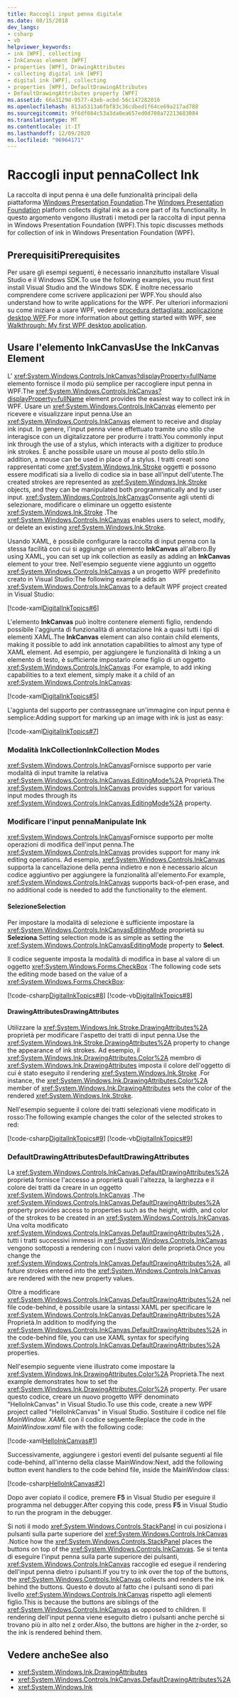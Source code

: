 ```yaml
---
title: Raccogli input penna digitale
ms.date: 08/15/2018
dev_langs:
- csharp
- vb
helpviewer_keywords:
- ink [WPF], collecting
- InkCanvas element [WPF]
- properties [WPF], DrawingAttributes
- collecting digital ink [WPF]
- digital ink [WPF], collecting
- properties [WPF], DefaultDrawingAttributes
- DefaultDrawingAttributes property [WPF]
ms.assetid: 66a3129d-9577-43eb-acbd-56c147282016
ms.openlocfilehash: 813a5313a6fbf83c36cdbed1f64ce69a217ad788
ms.sourcegitcommit: 9f6df084c53a3da0ea657ed0d708a72213683084
ms.translationtype: MT
ms.contentlocale: it-IT
ms.lasthandoff: 12/09/2020
ms.locfileid: "96964171"
---
```

# <a name="collect-ink"></a><span data-ttu-id="f9907-102">Raccogli input penna</span><span class="sxs-lookup"><span data-stu-id="f9907-102">Collect Ink</span></span>

<span data-ttu-id="f9907-103">La raccolta di input penna è una delle funzionalità principali della piattaforma [Windows Presentation Foundation](../index.md).</span><span class="sxs-lookup"><span data-stu-id="f9907-103">The [Windows Presentation Foundation](../index.md) platform collects digital ink as a core part of its functionality.</span></span> <span data-ttu-id="f9907-104">In questo argomento vengono illustrati i metodi per la raccolta di input penna in Windows Presentation Foundation (WPF).</span><span class="sxs-lookup"><span data-stu-id="f9907-104">This topic discusses methods for collection of ink in Windows Presentation Foundation (WPF).</span></span>

## <a name="prerequisites"></a><span data-ttu-id="f9907-105">Prerequisiti</span><span class="sxs-lookup"><span data-stu-id="f9907-105">Prerequisites</span></span>

<span data-ttu-id="f9907-106">Per usare gli esempi seguenti, è necessario innanzitutto installare Visual Studio e il Windows SDK.</span><span class="sxs-lookup"><span data-stu-id="f9907-106">To use the following examples, you must first install Visual Studio and the Windows SDK.</span></span> <span data-ttu-id="f9907-107">È inoltre necessario comprendere come scrivere applicazioni per WPF.</span><span class="sxs-lookup"><span data-stu-id="f9907-107">You should also understand how to write applications for the WPF.</span></span> <span data-ttu-id="f9907-108">Per ulteriori informazioni su come iniziare a usare WPF, vedere [procedura dettagliata: applicazione desktop WPF](../getting-started/walkthrough-my-first-wpf-desktop-application.md).</span><span class="sxs-lookup"><span data-stu-id="f9907-108">For more information about getting started with WPF, see [Walkthrough: My first WPF desktop application](../getting-started/walkthrough-my-first-wpf-desktop-application.md).</span></span>

## <a name="use-the-inkcanvas-element"></a><span data-ttu-id="f9907-109">Usare l'elemento InkCanvas</span><span class="sxs-lookup"><span data-stu-id="f9907-109">Use the InkCanvas Element</span></span>

<span data-ttu-id="f9907-110">L' <xref:System.Windows.Controls.InkCanvas?displayProperty=fullName> elemento fornisce il modo più semplice per raccogliere input penna in WPF.</span><span class="sxs-lookup"><span data-stu-id="f9907-110">The <xref:System.Windows.Controls.InkCanvas?displayProperty=fullName> element provides the easiest way to collect ink in WPF.</span></span> <span data-ttu-id="f9907-111">Usare un <xref:System.Windows.Controls.InkCanvas> elemento per ricevere e visualizzare input penna.</span><span class="sxs-lookup"><span data-stu-id="f9907-111">Use an <xref:System.Windows.Controls.InkCanvas> element to receive and display ink input.</span></span> <span data-ttu-id="f9907-112">In genere, l'input penna viene effettuato tramite uno stilo che interagisce con un digitalizzatore per produrre i tratti.</span><span class="sxs-lookup"><span data-stu-id="f9907-112">You commonly input ink through the use of a stylus, which interacts with a digitizer to produce ink strokes.</span></span> <span data-ttu-id="f9907-113">È anche possibile usare un mouse al posto dello stilo.</span><span class="sxs-lookup"><span data-stu-id="f9907-113">In addition, a mouse can be used in place of a stylus.</span></span> <span data-ttu-id="f9907-114">I tratti creati sono rappresentati come <xref:System.Windows.Ink.Stroke> oggetti e possono essere modificati sia a livello di codice sia in base all'input dell'utente.</span><span class="sxs-lookup"><span data-stu-id="f9907-114">The created strokes are represented as <xref:System.Windows.Ink.Stroke> objects, and they can be manipulated both programmatically and by user input.</span></span> <span data-ttu-id="f9907-115"><xref:System.Windows.Controls.InkCanvas>Consente agli utenti di selezionare, modificare o eliminare un oggetto esistente <xref:System.Windows.Ink.Stroke> .</span><span class="sxs-lookup"><span data-stu-id="f9907-115">The <xref:System.Windows.Controls.InkCanvas> enables users to select, modify, or delete an existing <xref:System.Windows.Ink.Stroke>.</span></span>

<span data-ttu-id="f9907-116">Usando XAML, è possibile configurare la raccolta di input penna con la stessa facilità con cui si aggiunge un elemento **InkCanvas** all'albero.</span><span class="sxs-lookup"><span data-stu-id="f9907-116">By using XAML, you can set up ink collection as easily as adding an **InkCanvas** element to your tree.</span></span> <span data-ttu-id="f9907-117">Nell'esempio seguente viene aggiunto un oggetto <xref:System.Windows.Controls.InkCanvas> a un progetto WPF predefinito creato in Visual Studio:</span><span class="sxs-lookup"><span data-stu-id="f9907-117">The following example adds an <xref:System.Windows.Controls.InkCanvas> to a default WPF project created in Visual Studio:</span></span>

[!code-xaml[DigitalInkTopics#6](~/samples/snippets/csharp/VS_Snippets_Wpf/DigitalInkTopics/CSharp/Window2.xaml#6)]

<span data-ttu-id="f9907-118">L'elemento **InkCanvas** può inoltre contenere elementi figlio, rendendo possibile l'aggiunta di funzionalità di annotazione Ink a quasi tutti i tipi di elementi XAML.</span><span class="sxs-lookup"><span data-stu-id="f9907-118">The **InkCanvas** element can also contain child elements, making it possible to add ink annotation capabilities to almost any type of XAML element.</span></span> <span data-ttu-id="f9907-119">Ad esempio, per aggiungere le funzionalità di Inking a un elemento di testo, è sufficiente impostarlo come figlio di un oggetto <xref:System.Windows.Controls.InkCanvas> :</span><span class="sxs-lookup"><span data-stu-id="f9907-119">For example, to add inking capabilities to a text element, simply make it a child of an <xref:System.Windows.Controls.InkCanvas>:</span></span>

[!code-xaml[DigitalInkTopics#5](~/samples/snippets/csharp/VS_Snippets_Wpf/DigitalInkTopics/CSharp/Window2.xaml#5)]

<span data-ttu-id="f9907-120">L'aggiunta del supporto per contrassegnare un'immagine con input penna è semplice:</span><span class="sxs-lookup"><span data-stu-id="f9907-120">Adding support for marking up an image with ink is just as easy:</span></span>

[!code-xaml[DigitalInkTopics#7](~/samples/snippets/csharp/VS_Snippets_Wpf/DigitalInkTopics/CSharp/Window2.xaml#7)]

### <a name="inkcollection-modes"></a><span data-ttu-id="f9907-121">Modalità InkCollection</span><span class="sxs-lookup"><span data-stu-id="f9907-121">InkCollection Modes</span></span>

<span data-ttu-id="f9907-122"><xref:System.Windows.Controls.InkCanvas>Fornisce supporto per varie modalità di input tramite la relativa <xref:System.Windows.Controls.InkCanvas.EditingMode%2A> Proprietà.</span><span class="sxs-lookup"><span data-stu-id="f9907-122">The <xref:System.Windows.Controls.InkCanvas> provides support for various input modes through its <xref:System.Windows.Controls.InkCanvas.EditingMode%2A> property.</span></span>

### <a name="manipulate-ink"></a><span data-ttu-id="f9907-123">Modificare l'input penna</span><span class="sxs-lookup"><span data-stu-id="f9907-123">Manipulate Ink</span></span>

<span data-ttu-id="f9907-124"><xref:System.Windows.Controls.InkCanvas>Fornisce supporto per molte operazioni di modifica dell'input penna.</span><span class="sxs-lookup"><span data-stu-id="f9907-124">The <xref:System.Windows.Controls.InkCanvas> provides support for many ink editing operations.</span></span> <span data-ttu-id="f9907-125">Ad esempio, <xref:System.Windows.Controls.InkCanvas> supporta la cancellazione della penna indietro e non è necessario alcun codice aggiuntivo per aggiungere la funzionalità all'elemento.</span><span class="sxs-lookup"><span data-stu-id="f9907-125">For example, <xref:System.Windows.Controls.InkCanvas> supports back-of-pen erase, and no additional code is needed to add the functionality to the element.</span></span>

#### <a name="selection"></a><span data-ttu-id="f9907-126">Selezione</span><span class="sxs-lookup"><span data-stu-id="f9907-126">Selection</span></span>

<span data-ttu-id="f9907-127">Per impostare la modalità di selezione è sufficiente impostare la <xref:System.Windows.Controls.InkCanvasEditingMode> proprietà su **Seleziona**.</span><span class="sxs-lookup"><span data-stu-id="f9907-127">Setting selection mode is as simple as setting the <xref:System.Windows.Controls.InkCanvasEditingMode> property to **Select**.</span></span>

<span data-ttu-id="f9907-128">Il codice seguente imposta la modalità di modifica in base al valore di un oggetto <xref:System.Windows.Forms.CheckBox> :</span><span class="sxs-lookup"><span data-stu-id="f9907-128">The following code sets the editing mode based on the value of a <xref:System.Windows.Forms.CheckBox>:</span></span>

[!code-csharp[DigitalInkTopics#8](~/samples/snippets/csharp/VS_Snippets_Wpf/DigitalInkTopics/CSharp/Window1.xaml.cs#8)]
[!code-vb[DigitalInkTopics#8](~/samples/snippets/visualbasic/VS_Snippets_Wpf/DigitalInkTopics/VisualBasic/Window1.xaml.vb#8)]

#### <a name="drawingattributes"></a><span data-ttu-id="f9907-129">DrawingAttributes</span><span class="sxs-lookup"><span data-stu-id="f9907-129">DrawingAttributes</span></span>

<span data-ttu-id="f9907-130">Utilizzare la <xref:System.Windows.Ink.Stroke.DrawingAttributes%2A> proprietà per modificare l'aspetto dei tratti di input penna.</span><span class="sxs-lookup"><span data-stu-id="f9907-130">Use the <xref:System.Windows.Ink.Stroke.DrawingAttributes%2A> property to change the appearance of ink strokes.</span></span> <span data-ttu-id="f9907-131">Ad esempio, il <xref:System.Windows.Ink.DrawingAttributes.Color%2A> membro di <xref:System.Windows.Ink.DrawingAttributes> imposta il colore dell'oggetto di cui è stato eseguito il rendering <xref:System.Windows.Ink.Stroke> .</span><span class="sxs-lookup"><span data-stu-id="f9907-131">For instance, the <xref:System.Windows.Ink.DrawingAttributes.Color%2A> member of <xref:System.Windows.Ink.DrawingAttributes> sets the color of the rendered <xref:System.Windows.Ink.Stroke>.</span></span>

<span data-ttu-id="f9907-132">Nell'esempio seguente il colore dei tratti selezionati viene modificato in rosso:</span><span class="sxs-lookup"><span data-stu-id="f9907-132">The following example changes the color of the selected strokes to red:</span></span>

[!code-csharp[DigitalInkTopics#9](~/samples/snippets/csharp/VS_Snippets_Wpf/DigitalInkTopics/CSharp/Window1.xaml.cs#9)]
[!code-vb[DigitalInkTopics#9](~/samples/snippets/visualbasic/VS_Snippets_Wpf/DigitalInkTopics/VisualBasic/Window1.xaml.vb#9)]

### <a name="defaultdrawingattributes"></a><span data-ttu-id="f9907-133">DefaultDrawingAttributes</span><span class="sxs-lookup"><span data-stu-id="f9907-133">DefaultDrawingAttributes</span></span>

<span data-ttu-id="f9907-134">La <xref:System.Windows.Controls.InkCanvas.DefaultDrawingAttributes%2A> proprietà fornisce l'accesso a proprietà quali l'altezza, la larghezza e il colore dei tratti da creare in un oggetto <xref:System.Windows.Controls.InkCanvas> .</span><span class="sxs-lookup"><span data-stu-id="f9907-134">The <xref:System.Windows.Controls.InkCanvas.DefaultDrawingAttributes%2A> property provides access to properties such as the height, width, and color of the strokes to be created in an <xref:System.Windows.Controls.InkCanvas>.</span></span> <span data-ttu-id="f9907-135">Una volta modificato <xref:System.Windows.Controls.InkCanvas.DefaultDrawingAttributes%2A> , tutti i tratti successivi immessi in <xref:System.Windows.Controls.InkCanvas> vengono sottoposti a rendering con i nuovi valori delle proprietà.</span><span class="sxs-lookup"><span data-stu-id="f9907-135">Once you change the <xref:System.Windows.Controls.InkCanvas.DefaultDrawingAttributes%2A>, all future strokes entered into the <xref:System.Windows.Controls.InkCanvas> are rendered with the new property values.</span></span>

<span data-ttu-id="f9907-136">Oltre a modificare <xref:System.Windows.Controls.InkCanvas.DefaultDrawingAttributes%2A> nel file code-behind, è possibile usare la sintassi XAML per specificare le <xref:System.Windows.Controls.InkCanvas.DefaultDrawingAttributes%2A> Proprietà.</span><span class="sxs-lookup"><span data-stu-id="f9907-136">In addition to modifying the <xref:System.Windows.Controls.InkCanvas.DefaultDrawingAttributes%2A> in the code-behind file, you can use XAML syntax for specifying <xref:System.Windows.Controls.InkCanvas.DefaultDrawingAttributes%2A> properties.</span></span>

<span data-ttu-id="f9907-137">Nell'esempio seguente viene illustrato come impostare la <xref:System.Windows.Ink.DrawingAttributes.Color%2A> Proprietà.</span><span class="sxs-lookup"><span data-stu-id="f9907-137">The next example demonstrates how to set the <xref:System.Windows.Ink.DrawingAttributes.Color%2A> property.</span></span> <span data-ttu-id="f9907-138">Per usare questo codice, creare un nuovo progetto WPF denominato "HelloInkCanvas" in Visual Studio.</span><span class="sxs-lookup"><span data-stu-id="f9907-138">To use this code, create a new WPF project called "HelloInkCanvas" in Visual Studio.</span></span> <span data-ttu-id="f9907-139">Sostituire il codice nel file *MainWindow. XAML* con il codice seguente:</span><span class="sxs-lookup"><span data-stu-id="f9907-139">Replace the code in the *MainWindow.xaml* file with the following code:</span></span>

[!code-xaml[HelloInkCanvas#1](~/samples/snippets/csharp/VS_Snippets_Wpf/HelloInkCanvas/CSharp/Window1.xaml#1)]

<span data-ttu-id="f9907-140">Successivamente, aggiungere i gestori eventi del pulsante seguenti al file code-behind, all'interno della classe MainWindow:</span><span class="sxs-lookup"><span data-stu-id="f9907-140">Next, add the following button event handlers to the code behind file, inside the MainWindow class:</span></span>

[!code-csharp[HelloInkCanvas#2](~/samples/snippets/csharp/VS_Snippets_Wpf/HelloInkCanvas/CSharp/Window1.xaml.cs#2)]

<span data-ttu-id="f9907-141">Dopo aver copiato il codice, premere **F5** in Visual Studio per eseguire il programma nel debugger.</span><span class="sxs-lookup"><span data-stu-id="f9907-141">After copying this code, press **F5** in Visual Studio to run the program in the debugger.</span></span>

<span data-ttu-id="f9907-142">Si noti il modo <xref:System.Windows.Controls.StackPanel> in cui posiziona i pulsanti sulla parte superiore del <xref:System.Windows.Controls.InkCanvas> .</span><span class="sxs-lookup"><span data-stu-id="f9907-142">Notice how the <xref:System.Windows.Controls.StackPanel> places the buttons on top of the <xref:System.Windows.Controls.InkCanvas>.</span></span> <span data-ttu-id="f9907-143">Se si tenta di eseguire l'input penna sulla parte superiore dei pulsanti, <xref:System.Windows.Controls.InkCanvas> raccoglie ed esegue il rendering dell'input penna dietro i pulsanti.</span><span class="sxs-lookup"><span data-stu-id="f9907-143">If you try to ink over the top of the buttons, the <xref:System.Windows.Controls.InkCanvas> collects and renders the ink behind the buttons.</span></span> <span data-ttu-id="f9907-144">Questo è dovuto al fatto che i pulsanti sono di pari livello <xref:System.Windows.Controls.InkCanvas> rispetto agli elementi figlio.</span><span class="sxs-lookup"><span data-stu-id="f9907-144">This is because the buttons are siblings of the <xref:System.Windows.Controls.InkCanvas> as opposed to children.</span></span> <span data-ttu-id="f9907-145">Il rendering dell'input penna viene eseguito dietro i pulsanti anche perché si trovano più in alto nel z order.</span><span class="sxs-lookup"><span data-stu-id="f9907-145">Also, the buttons are higher in the z-order, so the ink is rendered behind them.</span></span>

## <a name="see-also"></a><span data-ttu-id="f9907-146">Vedere anche</span><span class="sxs-lookup"><span data-stu-id="f9907-146">See also</span></span>

- <xref:System.Windows.Ink.DrawingAttributes>
- <xref:System.Windows.Controls.InkCanvas.DefaultDrawingAttributes%2A>
- <xref:System.Windows.Ink>

